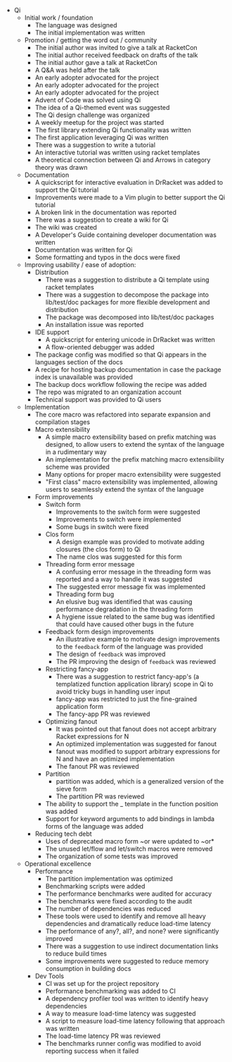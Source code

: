 * Qi
	* Initial work / foundation
		* The language was designed
		* The initial implementation was written
	* Promotion / getting the word out / community
		* The initial author was invited to give a talk at RacketCon
		* The initial author received feedback on drafts of the talk
		* The initial author gave a talk at RacketCon
		* A Q&A was held after the talk
		* An early adopter advocated for the project
		* An early adopter advocated for the project
		* An early adopter advocated for the project
		* Advent of Code was solved using Qi
		* The idea of a Qi-themed event was suggested
		* The Qi design challenge was organized
		* A weekly meetup for the project was started
		* The first library extending Qi functionality was written
		* The first application leveraging Qi was written
		* There was a suggestion to write a tutorial
		* An interactive tutorial was written using racket templates
		* A theoretical connection between Qi and Arrows in category theory was drawn
	* Documentation
		* A quickscript for interactive evaluation in DrRacket was added to support the Qi tutorial
		* Improvements were made to a Vim plugin to better support the Qi tutorial
		* A broken link in the documentation was reported
		* There was a suggestion to create a wiki for Qi
		* The wiki was created
		* A Developer's Guide containing developer documentation was written
		* Documentation was written for Qi
		* Some formatting and typos in the docs were fixed
	* Improving usability / ease of adoption:
		* Distribution
			* There was a suggestion to distribute a Qi template using racket templates
			* There was a suggestion to decompose the package into lib/test/doc packages for more flexible development and distribution
			* The package was decomposed into lib/test/doc packages
			* An installation issue was reported
		* IDE support
			* A quickscript for entering unicode in DrRacket was written
			* A flow-oriented debugger was added
		* The package config was modified so that Qi appears in the languages section of the docs
		* A recipe for hosting backup documentation in case the package index is unavailable was provided
		* The backup docs workflow following the recipe was added
		* The repo was migrated to an organization account
		* Technical support was provided to Qi users
	* Implementation
		* The core macro was refactored into separate expansion and compilation stages
		* Macro extensibility
			* A simple macro extensibility based on prefix matching was designed, to allow users to extend the syntax of the language in a rudimentary way
			* An implementation for the prefix matching macro extensibility scheme was provided
			* Many options for proper macro extensibility were suggested
			* "First class" macro extensibility was implemented, allowing users to seamlessly extend the syntax of the language
		* Form improvements
			* Switch form
				* Improvements to the switch form were suggested
				* Improvements to switch were implemented
				* Some bugs in switch were fixed
			* Clos form
				* A design example was provided to motivate adding closures (the clos form) to Qi
				* The name clos was suggested for this form
			* Threading form error message
				* A confusing error message in the threading form was reported and a way to handle it was suggested
				* The suggested error message fix was implemented
				* Threading form bug
				* An elusive bug was identified that was causing performance degradation in the threading form
				* A hygiene issue related to the same bug was identified that could have caused other bugs in the future
			* Feedback form design improvements
				* An illustrative example to motivate design improvements to the `feedback` form of the language was provided
				* The design of `feedback` was improved
				* The PR improving the design of `feedback` was reviewed
			* Restricting fancy-app
				* There was a suggestion to restrict fancy-app's (a templatized function application library) scope in Qi to avoid tricky bugs in handling user input
				* fancy-app was restricted to just the fine-grained application form
				* The fancy-app PR was reviewed
			* Optimizing fanout
				* It was pointed out that fanout does not accept arbitrary Racket expressions for N
				* An optimized implementation was suggested for fanout
				* fanout was modified to support arbitrary expressions for N and have an optimized implementation
				* The fanout PR was reviewed
			* Partition
				* partition was added, which is a generalized version of the sieve form
				* The partition PR was reviewed
			* The ability to support the _ template in the function position was added
			* Support for keyword arguments to add bindings in lambda forms of the language was added
		* Reducing tech debt
			* Uses of deprecated macro form ~or were updated to ~or*
			* The unused let/flow and let/switch macros were removed
			* The organization of some tests was improved
	* Operational excellence
		* Performance
			* The partition implementation was optimized
			* Benchmarking scripts were added
			* The performance benchmarks were audited for accuracy
			* The benchmarks were fixed according to the audit
			* The number of dependencies was reduced
			* These tools were used to identify and remove all heavy dependencies and dramatically reduce load-time latency
			* The performance of any?, all?, and none? were significantly improved
			* There was a suggestion to use indirect documentation links to reduce build times
			* Some improvements were suggested to reduce memory consumption in building docs
		* Dev Tools
			* CI was set up for the project repository
			* Performance benchmarking was added to CI
			* A dependency profiler tool was written to identify heavy dependencies
			* A way to measure load-time latency was suggested
			* A script to measure load-time latency following that approach was written
			* The load-time latency PR was reviewed
			* The benchmarks runner config was modified to avoid reporting success when it failed
